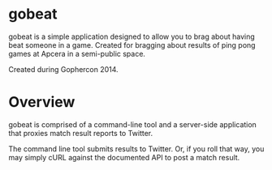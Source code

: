gobeat
======
gobeat is a simple application designed to allow you to brag about having beat
someone in a game. Created for bragging about results of ping pong games at
Apcera in a semi-public space.

Created during Gophercon 2014.

# Overview

gobeat is comprised of a command-line tool and a server-side application that
proxies match result reports to Twitter.

The command line tool submits results to Twitter. Or, if you roll that way, you
may simply cURL against the documented API to post a match result.
